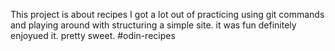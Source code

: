 This project is about recipes 
I got a lot out of practicing using git commands and playing around with structuring a simple site. it was fun
definitely enjoyued it. pretty sweet.
#odin-recipes
